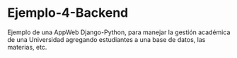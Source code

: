 # Ejemplo-4-Backend
Ejemplo de una AppWeb Django-Python, para manejar la gestión académica de una Universidad agregando estudiantes a una base de datos, las materias, etc. 

